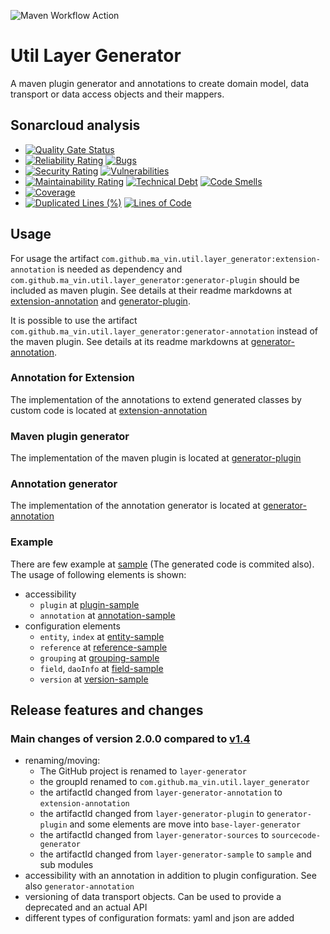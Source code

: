 ![Maven Workflow Action](https://github.com/Ma-Vin/layer-generator/actions/workflows/release.yml/badge.svg)

# Util Layer Generator

A maven plugin generator and annotations to create domain model, data transport or data access objects and their
mappers.

## Sonarcloud analysis

* [![Quality Gate Status](https://sonarcloud.io/api/project_badges/measure?branch=release%2Fv2.0.0&project=Ma-Vin_de.ma_vin.util.layerGenerator&metric=alert_status)](https://sonarcloud.io/summary/overall?id=Ma-Vin_de.ma_vin.util.layerGenerator&branch=release%2Fv2.0.0)
* [![Reliability Rating](https://sonarcloud.io/api/project_badges/measure?branch=release%2Fv2.0.0&project=Ma-Vin_de.ma_vin.util.layerGenerator&metric=reliability_rating)](https://sonarcloud.io/summary/overall?id=Ma-Vin_de.ma_vin.util.layerGenerator&branch=release%2Fv2.0.0)  [![Bugs](https://sonarcloud.io/api/project_badges/measure?branch=release%2Fv2.0.0&project=Ma-Vin_de.ma_vin.util.layerGenerator&metric=bugs)](https://sonarcloud.io/summary/overall?id=Ma-Vin_de.ma_vin.util.layerGenerator&branch=release%2Fv2.0.0)
* [![Security Rating](https://sonarcloud.io/api/project_badges/measure?branch=release%2Fv2.0.0&project=Ma-Vin_de.ma_vin.util.layerGenerator&metric=security_rating)](https://sonarcloud.io/summary/overall?id=Ma-Vin_de.ma_vin.util.layerGenerator&branch=release%2Fv2.0.0)  [![Vulnerabilities](https://sonarcloud.io/api/project_badges/measure?branch=release%2Fv2.0.0&project=Ma-Vin_de.ma_vin.util.layerGenerator&metric=vulnerabilities)](https://sonarcloud.io/summary/overall?id=Ma-Vin_de.ma_vin.util.layerGenerator&branch=release%2Fv2.0.0)
* [![Maintainability Rating](https://sonarcloud.io/api/project_badges/measure?branch=release%2Fv2.0.0&project=Ma-Vin_de.ma_vin.util.layerGenerator&metric=sqale_rating)](https://sonarcloud.io/summary/overall?id=Ma-Vin_de.ma_vin.util.layerGenerator&branch=release%2Fv2.0.0)  [![Technical Debt](https://sonarcloud.io/api/project_badges/measure?branch=release%2Fv2.0.0&project=Ma-Vin_de.ma_vin.util.layerGenerator&metric=sqale_index)](https://sonarcloud.io/summary/overall?id=Ma-Vin_de.ma_vin.util.layerGenerator&branch=release%2Fv2.0.0)  [![Code Smells](https://sonarcloud.io/api/project_badges/measure?branch=release%2Fv2.0.0&project=Ma-Vin_de.ma_vin.util.layerGenerator&metric=code_smells)](https://sonarcloud.io/summary/overall?id=Ma-Vin_de.ma_vin.util.layerGenerator&branch=release%2Fv2.0.0)
* [![Coverage](https://sonarcloud.io/api/project_badges/measure?branch=release%2Fv2.0.0&project=Ma-Vin_de.ma_vin.util.layerGenerator&metric=coverage)](https://sonarcloud.io/summary/overall?id=Ma-Vin_de.ma_vin.util.layerGenerator&branch=release%2Fv2.0.0)
* [![Duplicated Lines (%)](https://sonarcloud.io/api/project_badges/measure?branch=release%2Fv2.0.0&project=Ma-Vin_de.ma_vin.util.layerGenerator&metric=duplicated_lines_density)](https://sonarcloud.io/summary/overall?id=Ma-Vin_de.ma_vin.util.layerGenerator&branch=release%2Fv2.0.0)  [![Lines of Code](https://sonarcloud.io/api/project_badges/measure?branch=release%2Fv2.0.0&project=Ma-Vin_de.ma_vin.util.layerGenerator&metric=ncloc)](https://sonarcloud.io/summary/overall?id=Ma-Vin_de.ma_vin.util.layerGenerator&branch=release%2Fv2.0.0)

## Usage

For usage the artifact `com.github.ma_vin.util.layer_generator:extension-annotation` is needed as dependency
and `com.github.ma_vin.util.layer_generator:generator-plugin` should be included as maven plugin. See details at their
readme markdowns at [extension-annotation](extension-annotation) and [generator-plugin](./generator-plugin).

It is possible to use the artifact `com.github.ma_vin.util.layer_generator:generator-annotation` instead of the maven
plugin. See details at its readme markdowns at [generator-annotation](./generator-annotation).

### Annotation for Extension

The implementation of the annotations to extend generated classes by custom code is located
at [extension-annotation](/extension-annotation)

### Maven plugin generator

The implementation of the maven plugin is located at [generator-plugin](/generator-plugin)

### Annotation generator

The implementation of the annotation generator is located at [generator-annotation](/generator-annotation)

### Example

There are few example at [sample](./sample) (The generated code is commited also). 
The usage of following elements is shown:

* accessibility
  * `plugin` at [plugin-sample](./sample/plugin-sample)
  * `annotation` at [annotation-sample](./sample/annotation-sample)
* configuration elements
  * `entity`, `index` at [entity-sample](./sample/entity-sample)
  * `reference` at [reference-sample](./sample/reference-sample)
  * `grouping` at [grouping-sample](./sample/grouping-sample)
  * `field`, `daoInfo` at [field-sample](./sample/field-sample)
  * `version` at [version-sample](./sample/version-sample)

## Release features and changes

### Main changes of version 2.0.0 compared to [v1.4](https://github.com/Ma-Vin/layer-generator/releases/tag/v1.4)
* renaming/moving: 
  * The GitHub project is renamed to `layer-generator`
  * the groupId renamed to `com.github.ma_vin.util.layer_generator`
  * the artifactId changed from `layer-generator-annotation` to `extension-annotation`
  * the artifactId changed from `layer-generator-plugin` to `generator-plugin` and some elements are move into `base-layer-generator`
  * the artifactId changed from `layer-generator-sources` to `sourcecode-generator`
  * the artifactId changed from `layer-generator-sample` to `sample` and sub modules
* accessibility with an annotation in addition to plugin configuration. See also `generator-annotation`
* versioning of data transport objects. Can be used to provide a deprecated and an actual API
* different types of configuration formats: yaml and json are added